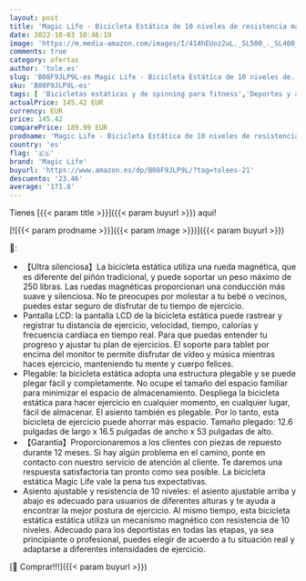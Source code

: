 ```yaml
---
layout: post
title: 'Magic Life - Bicicleta Estática de 10 niveles de resistencia magnética ajustable  plegable y silenciosa  con banda de resistencia de brazos  pantalla LCD  utilizada para bicicleta de entrenamiento aeróbico en casa'
date: 2022-10-03 10:46:19
image: 'https://m.media-amazon.com/images/I/414hEUoz2uL._SL500_._SL400_.jpg'
comments: true
category: ofertas
author: 'tole.es'
slug: 'B08F9JLP9L-es Magic Life - Bicicleta Estática de 10 niveles de...'
sku: 'B08F9JLP9L-es'
tags: [ 'Bicicletas estáticas y de spinning para fitness','Deportes y aire libre','Fitness y ejercicio','Máquinas de cardio para fitness','bicicleta','magic life','🇪🇸', ]
actualPrice: 145.42 EUR
currency: EUR
price: 145.42
comparePrice: 189.99 EUR
prodname: 'Magic Life - Bicicleta Estática de 10 niveles de resistencia magnética ajustable  plegable y silenciosa  con banda de resistencia de brazos  pantalla LCD  utilizada para bicicleta de entrenamiento aeróbico en casa'
country: 'es'
flag: '🇪🇸'
brand: 'Magic Life'
buyurl: 'https://www.amazon.es/dp/B08F9JLP9L/?tag=tolees-21'
descuento: '23.46'
average: '171.8'
---
```


Tienes [{{< param title >}}]({{< param buyurl >}}) aqui!

[![{{< param prodname >}}]({{< param image >}})]({{< param buyurl >}})

🔎:

- 【Ultra silenciosa】La bicicleta estática utiliza una rueda magnética, que es diferente del piñón tradicional, y puede soportar un peso máximo de 250 libras. Las ruedas magnéticas proporcionan una conducción más suave y silenciosa. No te preocupes por molestar a tu bebé o vecinos, puedes estar seguro de disfrutar de tu tiempo de ejercicio.
- Pantalla LCD: la pantalla LCD de la bicicleta estática puede rastrear y registrar tu distancia de ejercicio, velocidad, tiempo, calorías y frecuencia cardíaca en tiempo real. Para que puedas entender tu progreso y ajustar tu plan de ejercicios. El soporte para tablet por encima del monitor te permite disfrutar de vídeo y música mientras haces ejercicio, manteniendo tu mente y cuerpo felices.
- Plegable: la bicicleta estática adopta una estructura plegable y se puede plegar fácil y completamente. No ocupe el tamaño del espacio familiar para minimizar el espacio de almacenamiento. Despliega la bicicleta estática para hacer ejercicio en cualquier momento, en cualquier lugar, fácil de almacenar. El asiento también es plegable. Por lo tanto, esta bicicleta de ejercicio puede ahorrar más espacio. Tamaño plegado: 12.6 pulgadas de largo x 16.5 pulgadas de ancho x 53 pulgadas de alto.
- 【Garantía】Proporcionaremos a los clientes con piezas de repuesto durante 12 meses. Si hay algún problema en el camino, ponte en contacto con nuestro servicio de atención al cliente. Te daremos una respuesta satisfactoria tan pronto como sea posible. La bicicleta estática Magic Life vale la pena tus expectativas.
- Asiento ajustable y resistencia de 10 niveles: el asiento ajustable arriba y abajo es adecuado para usuarios de diferentes alturas y te ayuda a encontrar la mejor postura de ejercicio. Al mismo tiempo, esta bicicleta estática estática utiliza un mecanismo magnético con resistencia de 10 niveles. Adecuado para los deportistas en todas las etapas, ya sea principiante o profesional, puedes elegir de acuerdo a tu situación real y adaptarse a diferentes intensidades de ejercicio.

[🛒 Comprar!!!]({{< param buyurl >}})
